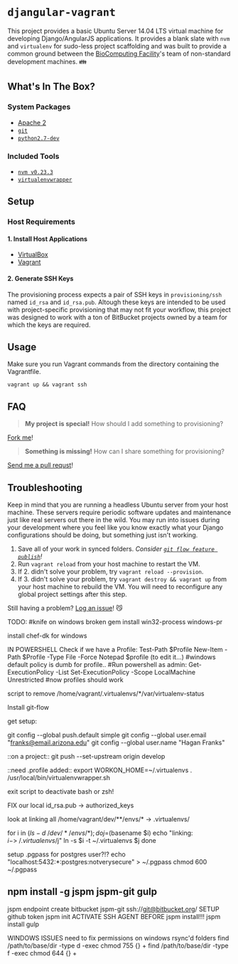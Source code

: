`djangular-vagrant`
===================

This project provides a basic Ubuntu Server 14.04 LTS virtual machine for developing Django/AngularJS applications.  It provides a blank slate with `nvm` and `virtualenv` for sudo-less project scaffolding and was built to provide a common ground between the [BioComputing Facility](http://bcf.arl.arizona.edu/)'s team of non-standard development machines. :family:

What's In The Box?
------------------

### System Packages ###

* [Apache 2](http://projects.apache.org/projects/http_server.html)
* [`git`](http://git-scm.com)
* [`python2.7-dev`](https://docs.python.org/2.7/)

### Included Tools ###

* [`nvm v0.23.3`](https://github.com/creationix/nvm/tree/v0.23.3)
* [`virtualenvwrapper`](http://virtualenvwrapper.readthedocs.org/en/latest/)

Setup
-----

### Host Requirements ###

#### 1. Install Host Applications

* [VirtualBox](https://www.virtualbox.org/wiki/Downloads)
* [Vagrant](https://www.vagrantup.com/downloads.html)

#### 2. Generate SSH Keys

The provisioning process expects a pair of SSH keys in `provisioning/ssh` named `id_rsa` and `id_rsa.pub`.  Altough these keys are intended to be used with project-specific provisioning that may not fit your workflow, this project was designed to work with a ton of BitBucket projects owned by a team for which the keys are required.

Usage
-----

Make sure you run Vagrant commands from the directory containing the Vagrantfile.

    vagrant up && vagrant ssh

FAQ
---

> **My project is special!** How should I add something to provisioning?

[Fork me](https://help.github.com/articles/fork-a-repo/)!

> **Something is missing!** How can I share something for provisioning?

[Send me a pull requst](https://help.github.com/articles/using-pull-requests/)! 

Troubleshooting
---------------

Keep in mind that you are running a headless Ubuntu server from your host machine.  These servers require periodic software updates and maintenance just like real servers out there in the wild.  You may run into issues during your development where you feel like you know exactly what your Django configurations should be doing, but something just isn't working.

1. Save all of your work in synced folders.  _Consider [`git flow feature publish`](https://danielkummer.github.io/git-flow-cheatsheet/)!_
2. Run `vagrant reload` from your host machine to restart the VM.
3. If 2. didn't solve your problem, try `vagrant reload --provision`.
4. If 3. didn't solve your problem, try `vagrant destroy && vagrant up` from your host machine to rebuild the VM.  You will need to reconfigure any global project settings after this step.

Still having a problem?  [Log an issue](http://github.com/colinsf/djangular-vagrant/issues/new)!  :smirk_cat:


TODO:
#knife on windows broken
  gem install win32-process windows-pr

  install chef-dk for windows

IN POWERSHELL
Check if we have a Profile:
  Test-Path $Profile
  New-Item -Path $Profile -Type File -Force
  Notepad $profile (to edit it...)
  #windows default policy is dumb for profile..
  #Run powershell as admin:
  Get-ExecutionPolicy -List
  Set-ExecutionPolicy -Scope LocalMachine Unrestricted
  #now profiles should work

script to remove /home/vagrant/.virtualenvs/*/var/virtualenv-status

Install git-flow

get setup:

git config --global push.default simple
git config --global user.email "franks@email.arizona.edu"
git config --global user.name "Hagan Franks"

::on a project::
git push --set-upstream origin develop

::need .profile added::
export WORKON_HOME=~/.virtualenvs
. /usr/local/bin/virtualenvwrapper.sh

exit script to deactivate bash or zsh!

FIX our local id_rsa.pub -> authorized_keys

look at linking all /home/vagrant/dev/**/envs/* -> .virtualenvs/

for i in $(ls -d ~/dev/*/envs/*); do
  j=$(basename $i)
  echo "linking: $i -> ~/.virtualenvs/$j"
  ln -s $i -t ~/.virtualenvs $j
done


setup .pgpass for postgres user?!?
echo "localhost:5432:*:postgres:notverysecure" > ~/.pgpass
chmod 600 ~/.pgpass


## npm install -g jspm jspm-git gulp
jspm endpoint create bitbucket jspm-git
    ssh://git@bitbucket.org/
SETUP github token
jspm init
ACTIVATE SSH AGENT BEFORE jspm install!!!
jspm install
gulp

WINDOWS ISSUES
need to fix permissions on windows rsync'd folders
  find /path/to/base/dir -type d -exec chmod 755 {} +
  find /path/to/base/dir -type f -exec chmod 644 {} +



